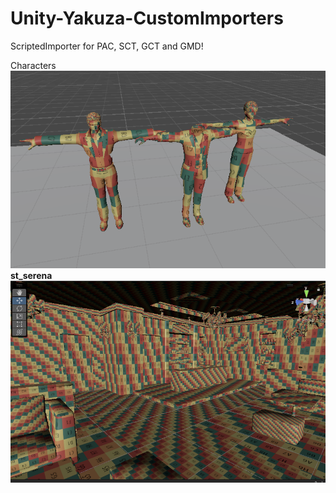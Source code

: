 # Unity-Yakuza-CustomImporters
ScriptedImporter for PAC, SCT, GCT and GMD!


Characters
<b>
![Image](https://github.com/Fronkln/Unity-Yakuza-CustomImporters/blob/main/preview.PNG)
<b>
st_serena
<b>
![Image](https://github.com/Fronkln/Unity-Yakuza-CustomImporters/blob/main/preview2.PNG)
